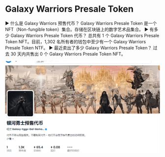 # Galaxy Warriors Presale Token

▶ 什么是 Galaxy Warriors 预售代币？
Galaxy Warriors Presale Token 是一个 NFT（Non-fungible token）集合。存储在区块链上的数字艺术品集合。
▶ 有多少 Galaxy Warriors Presale Token 代币？
总共有 1 个 Galaxy Warriors Presale Token NFT。目前，1,302 名所有者的钱包中至少有一个 Galaxy Warriors Presale Token NTF。
▶ 最近卖出了多少 Galaxy Warriors Presale Token？
过去 30 天内共售出 0 个 Galaxy Warriors Presale Token NFT。

![nft](01.png)
